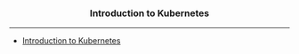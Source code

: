 <h3 align="center"> Introduction to Kubernetes </b></h3>

---- 

- [Introduction to Kubernetes](https://learning.edx.org/course/course-v1:LinuxFoundationX+LFS158x+1T2022/home)
